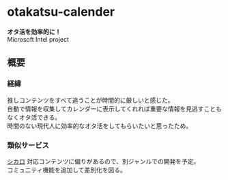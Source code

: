 # otakatsu-calender
**オタ活を効率的に！**<br>Microsoft Intel project

## 概要
### 経緯
推しコンテンツをすべて追うことが時間的に厳しいと感じた。  
自動で情報を収集してカレンダーに表示してくれれば重要な情報を見逃すこともなくオタ活できる。  
時間のない現代人に効率的なオタ活をしてもらいたいと思ったため。

### 類似サービス
[シカロ](https://cicalo.jp/)
対応コンテンツに偏りがあるので、別ジャンルでの開発を予定。  
コミュニティ機能を追加して差別化を図る。

